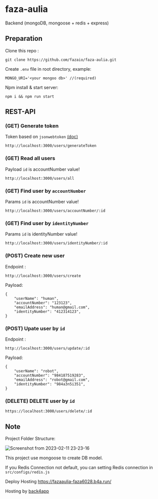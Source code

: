 # faza-aulia
Backend (mongoDB, mongoose + redis + express)

## Preparation

Clone this repo :
``` 
git clone https://github.com/fazaio/faza-aulia.git 
```
Create ```.env``` file in root directory, example:
```
MONGO_URI='<your mongoo db>' //(required)
```



Npm install & start server:
```
npm i && npm run start
```


## REST-API
### (GET) Generate token
Token based on ```jsonwebtoken``` [(doc)](https://www.npmjs.com/package/jsonwebtoken)
```
http://localhost:3000/users/generateToken
```

### (GET) Read all users
Payload ```id``` is accountNumber value!
```
http://localhost:3000/users/all
```

### (GET) Find user by ```accountNumber```
Params ```id``` is accountNumber value!
```
http://localhost:3000/users/accountNumber/:id
```

### (GET) Find user by ```identityNumber```
Params ```id``` is identityNumber value!
```
http://localhost:3000/users/identityNumber/:id
```

### (POST) Create new user
Endpoint :
```
http://localhost:3000/users/create
```
Payload:
```
{
    "userName": "human",
    "accountNumber": "123123",
    "emailAddress": "human@gmail.com",
    "identityNumber": "412314123",
}
```

### (POST) Upate user by ```id```
Endpoint :
```
http://localhost:3000/users/update/:id
```
Payload:
```
{
    "userName": "robot",
    "accountNumber": "984187519283",
    "emailAddress": "robot@gmail.com",
    "identityNumber": "984a3n5i351",
}
```

### (DELETE) DELETE user by ```id```
```
https://localhost:3000/users/delete/:id
```

## Note
Project Folder Structure:

![Screenshot from 2023-02-11 23-23-16](https://user-images.githubusercontent.com/42485508/218269175-8cb5b1a9-2ed3-4ab6-b0e7-899d0bc400f6.png)

This project use mongoose to create DB model.

If you Redis Connection not default, you can setting Redis connection in ```src/configs/redis.js``` 

Deploy Hosting https://fazaaulia-faza6028.b4a.run/

Hosting by [back4app](back4app)

